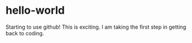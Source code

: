 # hello-world
Starting to use github!
This is exciting. I am taking the first step in getting back to coding.
